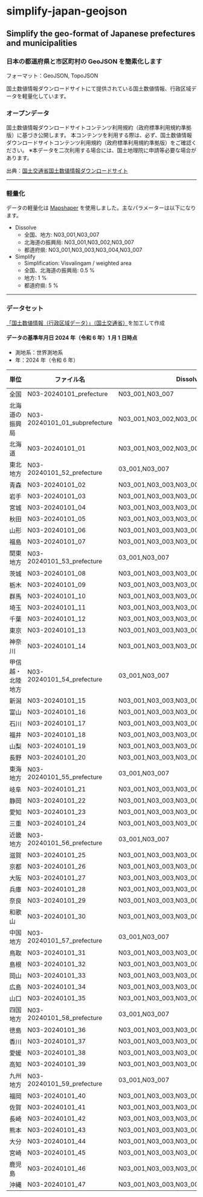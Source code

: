 # simplify-japan-geojson

## Simplify the geo-format of Japanese prefectures and municipalities

### 日本の都道府県と市区町村の GeoJSON を簡素化します

フォーマット：GeoJSON, TopoJSON

国土数値情報ダウンロードサイトにて提供されている国土数値情報、行政区域データを軽量化しています。

### オープンデータ

国土数値情報ダウンロードサイトコンテンツ利用規約（政府標準利用規約準拠版）に基づき公開します。
本コンテンツを利用する際は、必ず、国土数値情報ダウンロードサイトコンテンツ利用規約（政府標準利用規約準拠版）をご確認ください。
※本データを二次利用する場合には、国土地理院に申請等必要な場合があります。

出典：[国土交通省国土数値情報ダウンロードサイト](https://nlftp.mlit.go.jp/ksj/gml/datalist/KsjTmplt-N03-2024.html)

---

### 軽量化

データの軽量化は [Mapshaper](https://mapshaper.org/) を使用しました。主なパラメーターは以下になります。

- Dissolve
  - 全国、地方: N03_001,N03_007
  - 北海道の振興局: N03_001,N03_002,N03_007
  - 都道府県: N03_001,N03_003,N03_004,N03_007
- Simplify
  - Simplification: Visvalingam / weighted area
  - 全国、北海道の振興局: 0.5 %
  - 地方: 1 %
  - 都道府県: 5 %

---

### データセット

[「国土数値情報（行政区域データ）」（国土交通省）](https://nlftp.mlit.go.jp/ksj/gml/datalist/KsjTmplt-N03-2024.html)を加工して作成

#### データの基準年月日 2024 年（令和 6 年）1 月 1 日時点

- 測地系：世界測地系
- 年：2024 年（令和 6 年）

| 単位　             | ファイル名　                  | Dissolve 　                             | Simplify (%) 　 | Polygon |
| ------------------ | ----------------------------- | --------------------------------------- | --------------- | ------- |
| 全国　             | N03-20240101_prefecture       | N03_001,N03_007                         | 0.5 　          | 47      |
| 北海道の振興局　   | N03-20240101_01_subprefecture | N03_001,N03_002,N03_007                 | 0.5 　          | 14      |
| 北海道　           | N03-20240101_01               | N03_001,N03_002,N03_003,N03_004,N03_007 | 5 　            | 194     |
| 東北地方　         | N03-20240101_52_prefecture 　 | 03_001,N03_007                          | 1 　            | 6       |
| 青森　             | N03-20240101_02 　            | N03_001,N03_003,N03_004,N03_007         | 5 　            | 40      |
| 岩手　             | N03-20240101_03 　            | N03_001,N03_003,N03_004,N03_007 　      | 5 　            | 33      |
| 宮城　             | N03-20240101_04 　            | N03_001,N03_003,N03_004,N03_007 　      | 5 　            | 39      |
| 秋田　             | N03-20240101_05 　            | N03_001,N03_003,N03_004,N03_007 　      | 5 　            | 25      |
| 山形　             | N03-20240101_06 　            | N03_001,N03_003,N03_004,N03_007 　      | 5 　            | 35      |
| 福島　             | N03-20240101_07 　            | N03_001,N03_003,N03_004,N03_007 　      | 5 　            | 59      |
| 関東地方　         | N03-20240101_53_prefecture 　 | 03_001,N03_007 　                       | 1 　            | 7       |
| 茨城　             | N03-20240101_08 　            | N03_001,N03_003,N03_004,N03_007 　      | 5 　            | 44      |
| 栃木　             | N03-20240101_09 　            | N03_001,N03_003,N03_004,N03_007 　      | 5 　            | 25      |
| 群馬　             | N03-20240101_10 　            | N03_001,N03_003,N03_004,N03_007 　      | 5 　            | 35      |
| 埼玉　             | N03-20240101_11 　            | N03_001,N03_003,N03_004,N03_007 　      | 5 　            | 72      |
| 千葉　             | N03-20240101_12 　            | N03_001,N03_003,N03_004,N03_007 　      | 5 　            | 60      |
| 東京　             | N03-20240101_13 　            | N03_001,N03_003,N03_004,N03_007 　      | 5 　            | 63      |
| 神奈川　           | N03-20240101_14 　            | N03_001,N03_003,N03_004,N03_007 　      | 5 　            | 58      |
| 甲信越・北陸地方　 | N03-20240101_54_prefecture 　 | 03_001,N03_007 　                       | 1 　            | 6       |
| 新潟　             | N03-20240101_15 　            | N03_001,N03_003,N03_004,N03_007 　      | 5 　            | 37      |
| 富山　             | N03-20240101_16 　            | N03_001,N03_003,N03_004,N03_007 　      | 5 　            | 15      |
| 石川　             | N03-20240101_17 　            | N03_001,N03_003,N03_004,N03_007 　      | 5 　            | 19      |
| 福井　             | N03-20240101_18 　            | N03_001,N03_003,N03_004,N03_007 　      | 5 　            | 17      |
| 山梨　             | N03-20240101_19 　            | N03_001,N03_003,N03_004,N03_007 　      | 5 　            | 27      |
| 長野　             | N03-20240101_20 　            | N03_001,N03_003,N03_004,N03_007 　      | 5 　            | 77      |
| 東海地方　         | N03-20240101_55_prefecture 　 | 03_001,N03_007 　                       | 1 　            | 4       |
| 岐阜　             | N03-20240101_21 　            | N03_001,N03_003,N03_004,N03_007 　      | 5 　            | 42      |
| 静岡　             | N03-20240101_22 　            | N03_001,N03_003,N03_004,N03_007 　      | 5 　            | 39      |
| 愛知　             | N03-20240101_23 　            | N03_001,N03_003,N03_004,N03_007 　      | 5 　            | 70      |
| 三重　             | N03-20240101_24 　            | N03_001,N03_003,N03_004,N03_007 　      | 5 　            | 70      |
| 近畿地方　         | N03-20240101_56_prefecture 　 | 03_001,N03_007 　                       | 1 　            | 6       |
| 滋賀　             | N03-20240101_25 　            | N03_001,N03_003,N03_004,N03_007 　      | 5 　            | 19      |
| 京都　             | N03-20240101_26 　            | N03_001,N03_003,N03_004,N03_007 　      | 5 　            | 36      |
| 大阪　             | N03-20240101_27 　            | N03_001,N03_003,N03_004,N03_007 　      | 5 　            | 72      |
| 兵庫　             | N03-20240101_28 　            | N03_001,N03_003,N03_004,N03_007 　      | 5 　            | 49      |
| 奈良　             | N03-20240101_29 　            | N03_001,N03_003,N03_004,N03_007 　      | 5 　            | 39      |
| 和歌山　           | N03-20240101_30 　            | N03_001,N03_003,N03_004,N03_007 　      | 5 　            | 31      |
| 中国地方　         | N03-20240101_57_prefecture 　 | 03_001,N03_007 　                       | 1 　            | 5       |
| 鳥取　             | N03-20240101_31 　            | N03_001,N03_003,N03_004,N03_007 　      | 5 　            | 19      |
| 島根　             | N03-20240101_32 　            | N03_001,N03_003,N03_004,N03_007 　      | 5 　            | 19      |
| 岡山　             | N03-20240101_33 　            | N03_001,N03_003,N03_004,N03_007 　      | 5 　            | 30      |
| 広島　             | N03-20240101_34 　            | N03_001,N03_003,N03_004,N03_007 　      | 5 　            | 30      |
| 山口　             | N03-20240101_35 　            | N03_001,N03_003,N03_004,N03_007 　      | 5 　            | 19      |
| 四国地方　         | N03-20240101_58_prefecture 　 | 03_001,N03_007 　                       | 1 　            | 4       |
| 徳島　             | N03-20240101_36 　            | N03_001,N03_003,N03_004,N03_007 　      | 5 　            | 24      |
| 香川　             | N03-20240101_37 　            | N03_001,N03_003,N03_004,N03_007 　      | 5 　            | 17      |
| 愛媛　             | N03-20240101_38 　            | N03_001,N03_003,N03_004,N03_007 　      | 5 　            | 20      |
| 高知　             | N03-20240101_39 　            | N03_001,N03_003,N03_004,N03_007 　      | 5 　            | 34      |
| 九州地方　         | N03-20240101_59_prefecture 　 | 03_001,N03_007 　                       | 1 　            | 7       |
| 福岡　             | N03-20240101_40 　            | N03_001,N03_003,N03_004,N03_007 　      | 5 　            | 73      |
| 佐賀　             | N03-20240101_41 　            | N03_001,N03_003,N03_004,N03_007 　      | 5 　            | 20      |
| 長崎　             | N03-20240101_42 　            | N03_001,N03_003,N03_004,N03_007 　      | 5 　            | 21      |
| 熊本　             | N03-20240101_43 　            | N03_001,N03_003,N03_004,N03_007 　      | 5 　            | 49      |
| 大分　             | N03-20240101_44 　            | N03_001,N03_003,N03_004,N03_007 　      | 5 　            | 18      |
| 宮崎　             | N03-20240101_45 　            | N03_001,N03_003,N03_004,N03_007 　      | 5 　            | 26      |
| 鹿児島　           | N03-20240101_46 　            | N03_001,N03_003,N03_004,N03_007 　      | 5 　            | 44      |
| 沖縄　             | N03-20240101_47 　            | N03_001,N03_003,N03_004,N03_007 　      | 5 　            | 42      |
